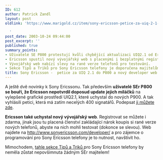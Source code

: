 ```yaml
---
ID: 612
author: Patrick Zandl
layout: post
oldlink: 'https://www.marigold.cz/item/sony-ericsson-petice-za-uiq-2-1-do-p800-a-novy-developer-web

  '
post_date: 2003-10-24 09:44:00
post_excerpt: ''
published: true
summary_points:
- Uživatelé SE P800 protestují kvůli chybějící aktualizaci UIQ2.1 od Ericssonu.
- Ericsson spustil nový vývojářský web s placenými i bezplatnými registracemi.
- Vývojářský web nabízí slevy na rané verze telefonů pro testování.
- Sekce Tipů a Triků pro Sony Ericsson telefony je doporučena majitelům.
title: Sony Ericsson -  petice za UIQ 2.1 do P800 a nový developer web
---
```


<p>
A ještě dvě novinky k Sony Ericssonu. Tak především <STRONG>uživatelé SEr P800 se bouří, že Ericsson nepotvrdil doposud update jejich miláčků</STRONG> na vylepšené grafické prostředí UIQ2.1, které uchystal do nových P900. A tak vyhlásili petici, která má zatím necelých 400 signatářů. Podepsat <A href="http://www.petitiononline.com/p800/petition.html" target=_blank>ji můžete zde</A>. </p>

<p>
<STRONG>Ericsson také uchystal nový vývojářský web</STRONG>. Registrovat se můžete i zdarma, jinak jsou tu placená členství zakládající nárok koupis si rané verze nových telefonů, abyste na nich mohli testovat (dokonce se slevou). Web najdete na <A href="http://www.sonyericsson.com/developer/">http://www.sonyericsson.com/developer/</A>&#160;a pro zájemce o programování pro Sony Ericsson telefony je to nutnost, navštívit ho.</p>

<p>
Mimochodem, <A href="http://www.sonyericsson.com/developer/site/global/techsupport/tipstrickscode/java/p_java.jsp" target=_blank>tahle sekce Tipů a Triků </A>pro Sony Ericsson telefony by neměla zůstat nepovšimnuta žádným SEr majitelem!</p>